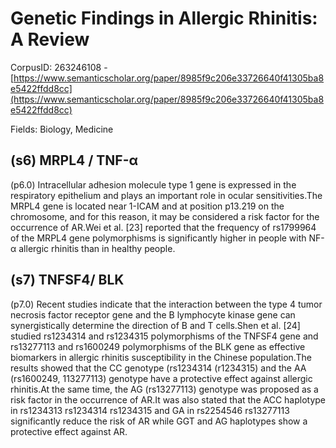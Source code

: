 # Genetic Findings in Allergic Rhinitis: A Review

CorpusID: 263246108 - [https://www.semanticscholar.org/paper/8985f9c206e33726640f41305ba8e5422ffdd8cc](https://www.semanticscholar.org/paper/8985f9c206e33726640f41305ba8e5422ffdd8cc)

Fields: Biology, Medicine

## (s6) MRPL4 / TNF-α
(p6.0) Intracellular adhesion molecule type 1 gene is expressed in the respiratory epithelium and plays an important role in ocular sensitivities.The MRPL4 gene is located near 1-ICAM and at position p13.219 on the chromosome, and for this reason, it may be considered a risk factor for the occurrence of AR.Wei et al. [23] reported that the frequency of rs1799964 of the MRPL4 gene polymorphisms is significantly higher in people with NF-α allergic rhinitis than in healthy people.
## (s7) TNFSF4/ BLK
(p7.0) Recent studies indicate that the interaction between the type 4 tumor necrosis factor receptor gene and the B lymphocyte kinase gene can synergistically determine the direction of B and T cells.Shen et al. [24] studied rs1234314 and rs1234315 polymorphisms of the TNFSF4 gene and rs13277113 and rs1600249 polymorphisms of the BLK gene as effective biomarkers in allergic rhinitis susceptibility in the Chinese population.The results showed that the CC genotype (rs1234314 (r1234315) and the AA (rs1600249, 113277113) genotype have a protective effect against allergic rhinitis.At the same time, the AG (rs13277113) genotype was proposed as a risk factor in the occurrence of AR.It was also stated that the ACC haplotype in rs1234313 rs1234314 rs1234315 and GA in rs2254546 rs13277113 significantly reduce the risk of AR while GGT and AG haplotypes show a protective effect against AR.
